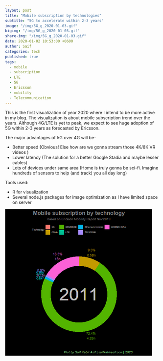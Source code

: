 ```yaml
---
layout: post  
title: "Mobile subscription by technologies"
subtitle: "5G to accelerate within 2-3 years"
image: "/img/5G_g_2020-01-03.gif"
bigimg: "/img/5G_g_2020-01-03.gif"
share-img: "/img/5G_g_2020-01-03.gif"
date: 2020-01-02 10:53:00 +0600
author: Saif
categories: tech
published: true
tags:
  - mobile
  - subscription
  - LTE
  - 5G
  - Ericsson
  - mobility
  - Telecommunication
---
```


<style>

    article img {
    max-height: 100% !important;
    width: 100% !important;

}
</style>

This is the first visualization of year 2020 where I intend to be more active in my blog. The visualization is about mobile subscription trend over the years. Although 4G/LTE is yet to peak, we expect to see huge adoption of 5G within 2-3 years as forecasted by Ericsson. 

The major advantages of 5G over 4G will be-

- Better speed (Obvious! Else how are we gonna stream those 4K/8K VR videos )
- Lower latency (The solution for a better Google Stadia and maybe lesser cables)
- Lots of devices under same area (Home is truly gonna be sci-fi. Imagine hundreds of sensors to help (and track) you all day long)

Tools used:

- R for visualization
- Several node.js packages for image optimization as I have limited space on server

![Mobile subscriptions](/img/5G_g_2020-01-03.gif)


